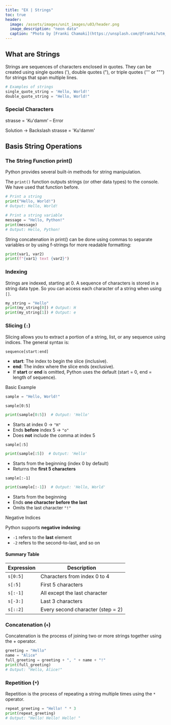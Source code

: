 ```yaml
---
title: "EX | Strings"
toc: true
header:
  image: /assets/images/unit_images/u03/header.png
  image_description: "neon data"
  caption: "Photo by [Franki Chamaki](https://unsplash.com/@franki?utm_source=unsplash&amp;utm_medium=referral&amp;utm_content=creditCopyText) [from unsplash](https://unsplash.com/s/photos/data?utm_source=unsplash&amp;utm_medium=referral&amp;utm_content=creditCopyText)"
---
```


<!--more-->

## What are Strings
Strings are sequences of characters enclosed in quotes. They can be created using single quotes ('), double quotes ("), or triple quotes (''' or """) for strings that span multiple lines.
```python
# Examples of strings
single_quote_string = 'Hello, World!'
double_quote_string = "Hello, World!"

```
### Special Characters

strasse = 'Ku'damm‘ – Error

Solution -> Backslash
strasse = 'Ku\'damm'


## Basis String Operations

### The String Function print()
Python provides several built-in methods for string manipulation.

The `print()` function outputs strings (or other data types) to the console. We have used that function before.
```python
# Print a string
print("Hello, World!")
# Output: Hello, World!

# Print a string variable
message = "Hello, Python!"
print(message)
# Output: Hello, Python!
```
String concatenation in print() can be done using commas to separate variables or by using f-strings for more readable formatting:
```python
print(var1, var2)        
print(f"{var1} text {var2}")
```


### Indexing
Strings are indexed, starting at 0. A sequence of characters is stored in a string data type. So you can access each character of a string when using `[]`.
```python
my_string = "Hello"
print(my_string[0]) # Output: H
print(my_string[1]) # Output: e
```


### Slicing (`:`)

Slicing allows you to extract a portion of a string, list, or any sequence using indices. The general syntax is:

```python
sequence[start:end]
```

- **start**: The index to begin the slice (inclusive).
- **end**: The index where the slice ends (exclusive).
- If **start** or **end** is omitted, Python uses the default (start = 0, end = length of sequence).



Basic Example

```python
sample = "Hello, World!"
```
`sample[0:5]`

```python
print(sample[0:5])  # Output: 'Hello'
```
- Starts at index 0 → `"H"`
- Ends **before** index 5 → `"o"`
- Does **not** include the comma at index 5



`sample[:5]`

```python
print(sample[:5])  # Output: 'Hello'
```
- Starts from the beginning (index 0 by default)
- Returns the **first 5 characters**



`sample[:-1]`

```python
print(sample[:-1])  # Output: 'Hello, World'
```
- Starts from the beginning
- Ends **one character before the last**
- Omits the last character `"!"`


Negative Indices

Python supports **negative indexing**:
- `-1` refers to the **last** element
- `-2` refers to the second-to-last, and so on


####  Summary Table

| Expression     | Description                                 |
|----------------|---------------------------------------------|
| `s[0:5]`       | Characters from index 0 to 4                |
| `s[:5]`        | First 5 characters                          |
| `s[:-1]`       | All except the last character               |
| `s[-3:]`       | Last 3 characters                           |
| `s[::2]`       | Every second character (step = 2)           |



### Concatenation (`+`)
Concatenation is the process of joining two or more strings together using the + operator.
```python
greeting = "Hello"
name = "Alice"
full_greeting = greeting + ", " + name + "!"
print(full_greeting)
# Output: "Hello, Alice!"
```

### Repetition (`*`)
Repetition is the process of repeating a string multiple times using the `*` operator.
```python
repeat_greeting = "Hello! " * 3
print(repeat_greeting)
# Output: "Hello! Hello! Hello! "
```

